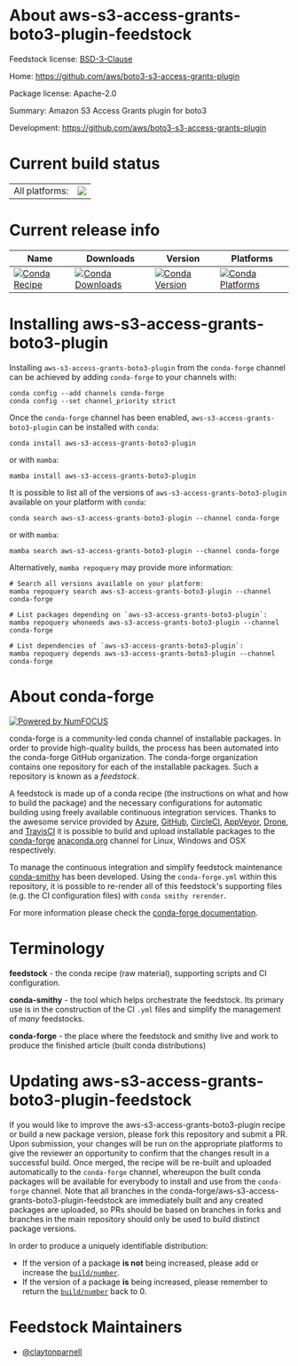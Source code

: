 About aws-s3-access-grants-boto3-plugin-feedstock
=================================================

Feedstock license: [BSD-3-Clause](https://github.com/conda-forge/aws-s3-access-grants-boto3-plugin-feedstock/blob/main/LICENSE.txt)

Home: https://github.com/aws/boto3-s3-access-grants-plugin

Package license: Apache-2.0

Summary: Amazon S3 Access Grants plugin for boto3

Development: https://github.com/aws/boto3-s3-access-grants-plugin

Current build status
====================


<table><tr><td>All platforms:</td>
    <td>
      <a href="https://dev.azure.com/conda-forge/feedstock-builds/_build/latest?definitionId=25828&branchName=main">
        <img src="https://dev.azure.com/conda-forge/feedstock-builds/_apis/build/status/aws-s3-access-grants-boto3-plugin-feedstock?branchName=main">
      </a>
    </td>
  </tr>
</table>

Current release info
====================

| Name | Downloads | Version | Platforms |
| --- | --- | --- | --- |
| [![Conda Recipe](https://img.shields.io/badge/recipe-aws--s3--access--grants--boto3--plugin-green.svg)](https://anaconda.org/conda-forge/aws-s3-access-grants-boto3-plugin) | [![Conda Downloads](https://img.shields.io/conda/dn/conda-forge/aws-s3-access-grants-boto3-plugin.svg)](https://anaconda.org/conda-forge/aws-s3-access-grants-boto3-plugin) | [![Conda Version](https://img.shields.io/conda/vn/conda-forge/aws-s3-access-grants-boto3-plugin.svg)](https://anaconda.org/conda-forge/aws-s3-access-grants-boto3-plugin) | [![Conda Platforms](https://img.shields.io/conda/pn/conda-forge/aws-s3-access-grants-boto3-plugin.svg)](https://anaconda.org/conda-forge/aws-s3-access-grants-boto3-plugin) |

Installing aws-s3-access-grants-boto3-plugin
============================================

Installing `aws-s3-access-grants-boto3-plugin` from the `conda-forge` channel can be achieved by adding `conda-forge` to your channels with:

```
conda config --add channels conda-forge
conda config --set channel_priority strict
```

Once the `conda-forge` channel has been enabled, `aws-s3-access-grants-boto3-plugin` can be installed with `conda`:

```
conda install aws-s3-access-grants-boto3-plugin
```

or with `mamba`:

```
mamba install aws-s3-access-grants-boto3-plugin
```

It is possible to list all of the versions of `aws-s3-access-grants-boto3-plugin` available on your platform with `conda`:

```
conda search aws-s3-access-grants-boto3-plugin --channel conda-forge
```

or with `mamba`:

```
mamba search aws-s3-access-grants-boto3-plugin --channel conda-forge
```

Alternatively, `mamba repoquery` may provide more information:

```
# Search all versions available on your platform:
mamba repoquery search aws-s3-access-grants-boto3-plugin --channel conda-forge

# List packages depending on `aws-s3-access-grants-boto3-plugin`:
mamba repoquery whoneeds aws-s3-access-grants-boto3-plugin --channel conda-forge

# List dependencies of `aws-s3-access-grants-boto3-plugin`:
mamba repoquery depends aws-s3-access-grants-boto3-plugin --channel conda-forge
```


About conda-forge
=================

[![Powered by
NumFOCUS](https://img.shields.io/badge/powered%20by-NumFOCUS-orange.svg?style=flat&colorA=E1523D&colorB=007D8A)](https://numfocus.org)

conda-forge is a community-led conda channel of installable packages.
In order to provide high-quality builds, the process has been automated into the
conda-forge GitHub organization. The conda-forge organization contains one repository
for each of the installable packages. Such a repository is known as a *feedstock*.

A feedstock is made up of a conda recipe (the instructions on what and how to build
the package) and the necessary configurations for automatic building using freely
available continuous integration services. Thanks to the awesome service provided by
[Azure](https://azure.microsoft.com/en-us/services/devops/), [GitHub](https://github.com/),
[CircleCI](https://circleci.com/), [AppVeyor](https://www.appveyor.com/),
[Drone](https://cloud.drone.io/welcome), and [TravisCI](https://travis-ci.com/)
it is possible to build and upload installable packages to the
[conda-forge](https://anaconda.org/conda-forge) [anaconda.org](https://anaconda.org/)
channel for Linux, Windows and OSX respectively.

To manage the continuous integration and simplify feedstock maintenance
[conda-smithy](https://github.com/conda-forge/conda-smithy) has been developed.
Using the ``conda-forge.yml`` within this repository, it is possible to re-render all of
this feedstock's supporting files (e.g. the CI configuration files) with ``conda smithy rerender``.

For more information please check the [conda-forge documentation](https://conda-forge.org/docs/).

Terminology
===========

**feedstock** - the conda recipe (raw material), supporting scripts and CI configuration.

**conda-smithy** - the tool which helps orchestrate the feedstock.
                   Its primary use is in the construction of the CI ``.yml`` files
                   and simplify the management of *many* feedstocks.

**conda-forge** - the place where the feedstock and smithy live and work to
                  produce the finished article (built conda distributions)


Updating aws-s3-access-grants-boto3-plugin-feedstock
====================================================

If you would like to improve the aws-s3-access-grants-boto3-plugin recipe or build a new
package version, please fork this repository and submit a PR. Upon submission,
your changes will be run on the appropriate platforms to give the reviewer an
opportunity to confirm that the changes result in a successful build. Once
merged, the recipe will be re-built and uploaded automatically to the
`conda-forge` channel, whereupon the built conda packages will be available for
everybody to install and use from the `conda-forge` channel.
Note that all branches in the conda-forge/aws-s3-access-grants-boto3-plugin-feedstock are
immediately built and any created packages are uploaded, so PRs should be based
on branches in forks and branches in the main repository should only be used to
build distinct package versions.

In order to produce a uniquely identifiable distribution:
 * If the version of a package **is not** being increased, please add or increase
   the [``build/number``](https://docs.conda.io/projects/conda-build/en/latest/resources/define-metadata.html#build-number-and-string).
 * If the version of a package **is** being increased, please remember to return
   the [``build/number``](https://docs.conda.io/projects/conda-build/en/latest/resources/define-metadata.html#build-number-and-string)
   back to 0.

Feedstock Maintainers
=====================

* [@claytonparnell](https://github.com/claytonparnell/)

